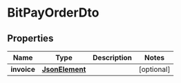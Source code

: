 

# BitPayOrderDto

## Properties

Name | Type | Description | Notes
------------ | ------------- | ------------- | -------------
**invoice** | [**JsonElement**](JsonElement.md) |  |  [optional]



